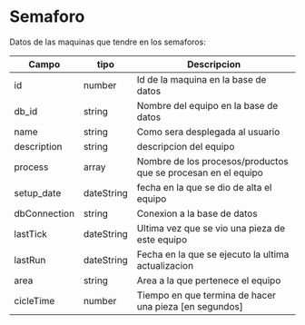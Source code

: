 Semaforo
==========

Datos de las maquinas que tendre en los semaforos:

|Campo|tipo|Descripcion|
|-----|----|-----------|
|id|number|Id de la maquina en la base de datos|
|db_id|string|Nombre del equipo en la base de datos|
|name|string|Como sera desplegada al usuario|
|description|string|descripcion del equipo|
|process|array|Nombre de los procesos/productos que se procesan en el equipo|
|setup_date|dateString|fecha en la que se dio de alta el equipo|
|dbConnection|string|Conexion a la base de datos|
|lastTick|dateString| Ultima vez que se vio una pieza de este equipo|
|lastRun|dateString|Fecha en la que se ejecuto la ultima actualizacion|
|area|string|Area a la que pertenece el equipo|
|cicleTime|number|Tiempo en que termina de hacer una pieza [en segundos]|
